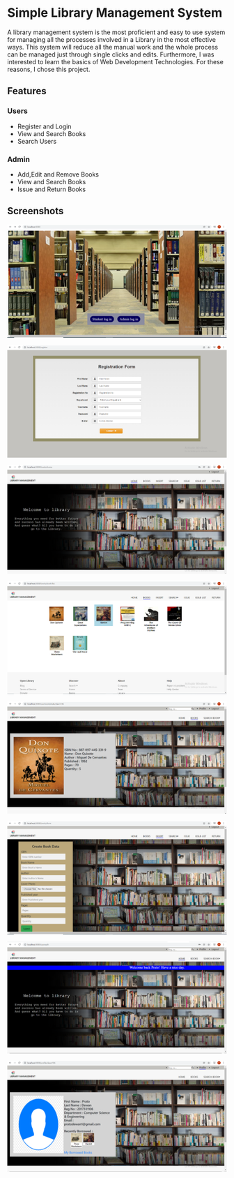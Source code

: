 # Simple Library Management System

A library management system is the most proficient and easy to use system for managing all the processes involved in a Library in the most effective ways. This system will reduce all the manual work and the whole process can be managed just through single clicks and edits. Furthermore, I was interested to learn the basics of Web Development Technologies. For these reasons, I chose this project.

## Features

### Users
- Register and Login
- View and Search Books
- Search Users

### Admin
- Add,Edit and Remove Books
- View and Search Books
- Issue and Return Books

## Screenshots

![](Screenshots/Initialpage.PNG)

![](Screenshots/Registerform.PNG)

![](Screenshots/adminhome.PNG)

![](Screenshots/booklist.PNG)

![](Screenshots/bookdetails.PNG)

![](Screenshots/insertbookform.PNG)

![](Screenshots/userhome.PNG)

![](Screenshots/userprofile.PNG)
